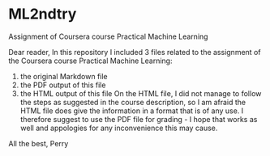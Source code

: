 ML2ndtry
========

Assignment of Coursera course Practical Machine Learning

Dear reader,
In this repository I included 3 files related to the assignment of the Coursera course Practical Machine Learning:
1) the original Markdown file
2) the PDF output of this file
3) the HTML output of this file
On the HTML file, I did not manage to follow the steps as suggested in the course description, so I am afraid the HTML file does
give the information in a format that is of any use. I therefore suggest to use the PDF file for grading - I hope that works as 
well and appologies for any inconvenience this may cause.

All the best, Perry
